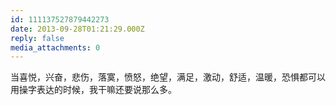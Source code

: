 ```yaml
---
id: 111137527879442273
date: 2013-09-28T01:21:29.000Z
reply: false
media_attachments: 0
---
```


当喜悦，兴奋，悲伤，落寞，愤怒，绝望，满足，激动，舒适，温暖，恐惧都可以用操字表达的时候，我干嘛还要说那么多。


